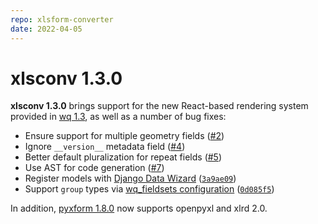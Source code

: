 ```yaml
---
repo: xlsform-converter
date: 2022-04-05
---
```


# xlsconv 1.3.0

**xlsconv 1.3.0** brings support for the new React-based rendering system provided in [wq 1.3](./wq-1.3.0.md), as well as a number of bug fixes:

 * Ensure support for multiple geometry fields ([#2](https://github.com/wq/xlsform-converter/issues/2))
 * Ignore `__version__` metadata field ([#4](https://github.com/wq/xlsform-converter/issues/4))
 * Better default pluralization for repeat fields ([#5](https://github.com/wq/xlsform-converter/issues/5))
 * Use AST for code generation ([#7](https://github.com/wq/xlsform-converter/issues/7))
 * Register models with [Django Data Wizard](https://django-data-wizard.wq.io) ([`3a9ae09`](https://github.com/wq/xlsform-converter/commit/3a9ae09))
 * Support `group` types via [wq_fieldsets configuration](../guides/organize-inputs-into-fieldsets.md) ([`0d085f5`](https://github.com/wq/xlsform-converter/commit/0d085f5))

In addition, [pyxform 1.8.0](https://github.com/XLSForm/pyxform/releases/tag/v1.8.0) now supports openpyxl and xlrd 2.0.
